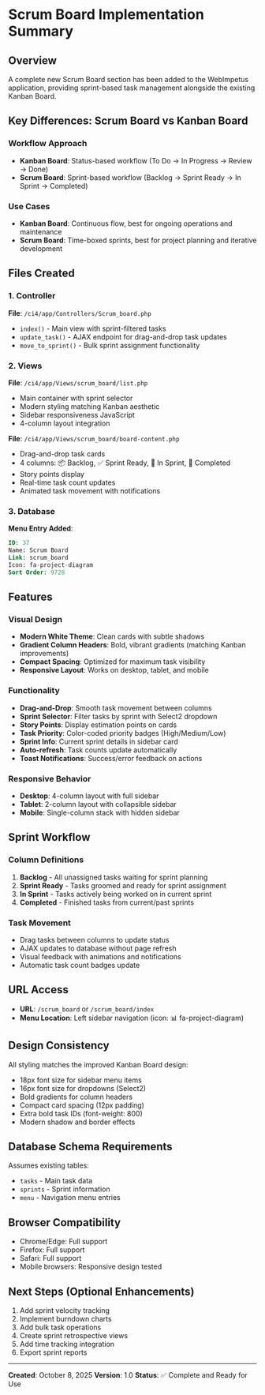 # Scrum Board Implementation Summary

## Overview
A complete new Scrum Board section has been added to the WebImpetus application, providing sprint-based task management alongside the existing Kanban Board.

## Key Differences: Scrum Board vs Kanban Board

### Workflow Approach
- **Kanban Board**: Status-based workflow (To Do → In Progress → Review → Done)
- **Scrum Board**: Sprint-based workflow (Backlog → Sprint Ready → In Sprint → Completed)

### Use Cases
- **Kanban Board**: Continuous flow, best for ongoing operations and maintenance
- **Scrum Board**: Time-boxed sprints, best for project planning and iterative development

## Files Created

### 1. Controller
**File**: `/ci4/app/Controllers/Scrum_board.php`
- `index()` - Main view with sprint-filtered tasks
- `update_task()` - AJAX endpoint for drag-and-drop task updates
- `move_to_sprint()` - Bulk sprint assignment functionality

### 2. Views
**File**: `/ci4/app/Views/scrum_board/list.php`
- Main container with sprint selector
- Modern styling matching Kanban aesthetic
- Sidebar responsiveness JavaScript
- 4-column layout integration

**File**: `/ci4/app/Views/scrum_board/board-content.php`
- Drag-and-drop task cards
- 4 columns: 📦 Backlog, ✅ Sprint Ready, 🏃 In Sprint, 🎉 Completed
- Story points display
- Real-time task count updates
- Animated task movement with notifications

### 3. Database
**Menu Entry Added**:
```sql
ID: 37
Name: Scrum Board
Link: scrum_board
Icon: fa-project-diagram
Sort Order: 9728
```

## Features

### Visual Design
- **Modern White Theme**: Clean cards with subtle shadows
- **Gradient Column Headers**: Bold, vibrant gradients (matching Kanban improvements)
- **Compact Spacing**: Optimized for maximum task visibility
- **Responsive Layout**: Works on desktop, tablet, and mobile

### Functionality
- **Drag-and-Drop**: Smooth task movement between columns
- **Sprint Selector**: Filter tasks by sprint with Select2 dropdown
- **Story Points**: Display estimation points on cards
- **Task Priority**: Color-coded priority badges (High/Medium/Low)
- **Sprint Info**: Current sprint details in sidebar card
- **Auto-refresh**: Task counts update automatically
- **Toast Notifications**: Success/error feedback on actions

### Responsive Behavior
- **Desktop**: 4-column layout with full sidebar
- **Tablet**: 2-column layout with collapsible sidebar
- **Mobile**: Single-column stack with hidden sidebar

## Sprint Workflow

### Column Definitions
1. **Backlog** - All unassigned tasks waiting for sprint planning
2. **Sprint Ready** - Tasks groomed and ready for sprint assignment
3. **In Sprint** - Tasks actively being worked on in current sprint
4. **Completed** - Finished tasks from current/past sprints

### Task Movement
- Drag tasks between columns to update status
- AJAX updates to database without page refresh
- Visual feedback with animations and notifications
- Automatic task count badges update

## URL Access
- **URL**: `/scrum_board` or `/scrum_board/index`
- **Menu Location**: Left sidebar navigation (icon: 📊 fa-project-diagram)

## Design Consistency
All styling matches the improved Kanban Board design:
- 18px font size for sidebar menu items
- 16px font size for dropdowns (Select2)
- Bold gradients for column headers
- Compact card spacing (12px padding)
- Extra bold task IDs (font-weight: 800)
- Modern shadow and border effects

## Database Schema Requirements
Assumes existing tables:
- `tasks` - Main task data
- `sprints` - Sprint information
- `menu` - Navigation menu entries

## Browser Compatibility
- Chrome/Edge: Full support
- Firefox: Full support
- Safari: Full support
- Mobile browsers: Responsive design tested

## Next Steps (Optional Enhancements)
1. Add sprint velocity tracking
2. Implement burndown charts
3. Add bulk task operations
4. Create sprint retrospective views
5. Add time tracking integration
6. Export sprint reports

---
**Created**: October 8, 2025
**Version**: 1.0
**Status**: ✅ Complete and Ready for Use

